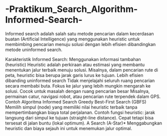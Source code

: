# -Praktikum_Search_Algorithm-Informed-Search-
Informed search adalah salah satu metode pencarian dalam kecerdasan buatan (Artificial Intelligence) yang menggunakan heuristic untuk membimbing pencarian menuju solusi dengan lebih efisien dibandingkan metode uninformed search.

Karakteristik Informed Search:
Menggunakan informasi tambahan (heuristic)
Heuristic adalah perkiraan atau estimasi yang membantu menentukan jalur terbaik menuju solusi.
Misalnya, dalam pencarian rute di peta, heuristic bisa berupa jarak garis lurus ke tujuan.
Lebih efisien dibanding uninformed search
Tidak menjelajahi seluruh ruang pencarian secara membabi buta.
Fokus ke jalur yang lebih mungkin mengarah ke solusi.
Cocok untuk masalah dengan ruang pencarian besar
Misalnya, permainan catur, navigasi robot, atau pencarian rute terpendek dalam GPS.
Contoh Algoritma Informed Search
Greedy Best-First Search (GBFS)
Memilih simpul (node) yang memiliki nilai heuristic terbaik tanpa mempertimbangkan biaya total perjalanan.
Contoh fungsi heuristic: jarak langsung dari simpul ke tujuan (straight-line distance).
Cepat tetapi bisa tersesat di jalan buntu (lokal optimum).
A Search (A-Star)*
Menggabungkan heuristic dan biaya sejauh ini untuk menemukan jalur optimal.
